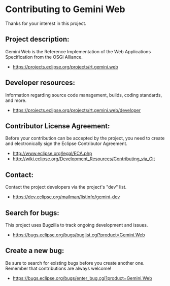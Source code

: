 Contributing to Gemini Web
==========================

Thanks for your interest in this project.

Project description:
--------------------

Gemini Web is the Reference Implementation of the Web Applications Specification from the OSGi Alliance.

- https://projects.eclipse.org/projects/rt.gemini.web

Developer resources:
--------------------

Information regarding source code management, builds, coding standards, and more.

- https://projects.eclipse.org/projects/rt.gemini.web/developer

Contributor License Agreement:
------------------------------

Before your contribution can be accepted by the project, you need to create and electronically sign the Eclipse Contributor Agreement.

- http://www.eclipse.org/legal/ECA.php
- http://wiki.eclipse.org/Development_Resources/Contributing_via_Git

Contact:
--------

Contact the project developers via the project's "dev" list.

- https://dev.eclipse.org/mailman/listinfo/gemini-dev

Search for bugs:
----------------

This project uses Bugzilla to track ongoing development and issues.

- https://bugs.eclipse.org/bugs/buglist.cgi?product=Gemini.Web

Create a new bug:
-----------------

Be sure to search for existing bugs before you create another one. Remember that contributions are always welcome!

- https://bugs.eclipse.org/bugs/enter_bug.cgi?product=Gemini.Web
